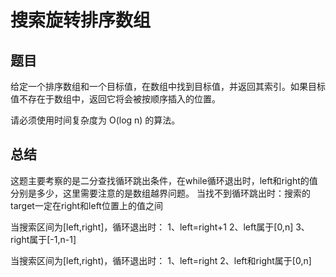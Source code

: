 # 搜索旋转排序数组

## 题目

给定一个排序数组和一个目标值，在数组中找到目标值，并返回其索引。如果目标值不存在于数组中，返回它将会被按顺序插入的位置。

请必须使用时间复杂度为 O(log n) 的算法。

## 总结

这题主要考察的是二分查找循环跳出条件，在while循环退出时，left和right的值分别是多少，这里需要注意的是数组越界问题。
当找不到循环跳出时：搜索的target一定在right和left位置上的值之间


当搜索区间为[left,right]，循环退出时：
1、left=right+1
2、left属于[0,n]
3、right属于[-1,n-1]

当搜索区间为[left,right)，循环退出时：
1、left=right
2、left和right属于[0,n]